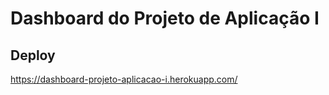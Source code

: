 # Dashboard do Projeto de Aplicação I

## Deploy

https://dashboard-projeto-aplicacao-i.herokuapp.com/